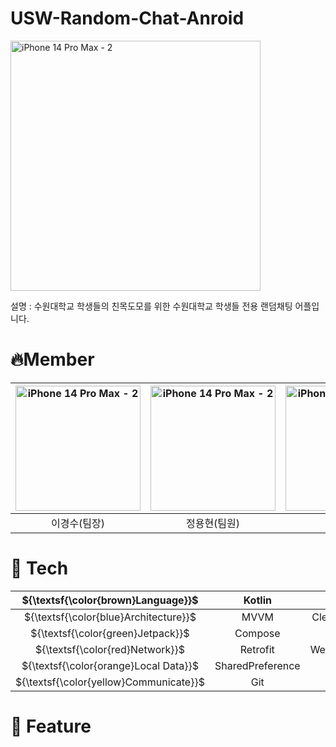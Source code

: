 # USW-Random-Chat-Anroid
<img width="400" alt="iPhone 14 Pro Max - 2" src="https://github.com/USW-Random-Chat/Android/assets/64278039/21e358ec-7e61-4359-b0ef-1aa0f65b3ed7">


설명 : 수원대학교 학생들의 친목도모를 위한 수원대학교 학생들 전용 랜덤채팅 어플입니다.

# 🔥Member
| <img width="200" alt="iPhone 14 Pro Max - 2" src="https://github.com/USW-Random-Chat/Android/assets/64278039/2846485d-befe-49a3-b008-d080c8fbe478"> | <img width="200" alt="iPhone 14 Pro Max - 2" src="https://github.com/USW-Random-Chat/Android/assets/64278039/5460e5dc-1601-4082-a519-78344ee93425"> | <img width="200" alt="iPhone 14 Pro Max - 2" src="https://github.com/USW-Random-Chat/Android/assets/64278039/a2705b20-ba4b-4ad1-b810-80a2ad522f6b"> |
|:---------------------------------------------------------------------------------------------------------------------------------------------------:|:---------------------------------------------------------------------------------------------------------------------------------------------------:|:---------------------------------------------------------------------------------------------------------------------------------------------------:|
|                                                                       이경수(팀장)                                                                       |                                                                       정용현(팀원)                                                                       |                                                                       정욱(팀원)                                                                        |


# 🔎 Tech
|   ${\textsf{\color{brown}Language}}$   |      Kotlin      |||
|:--------------------------------------:|:----------------:|:---:|:---:|
| ${\textsf{\color{blue}Architecture}}$  |       MVVM       |Clean Architecture||
|   ${\textsf{\color{green}Jetpack}}$    |     Compose      |Hilt||
|    ${\textsf{\color{red}Network}}$     |     Retrofit     |WebSocket(stomp)||
| ${\textsf{\color{orange}Local Data}}$  | SharedPreference |||
| ${\textsf{\color{yellow}Communicate}}$ |       Git        |Github|Figma|

# 🔎 Feature

